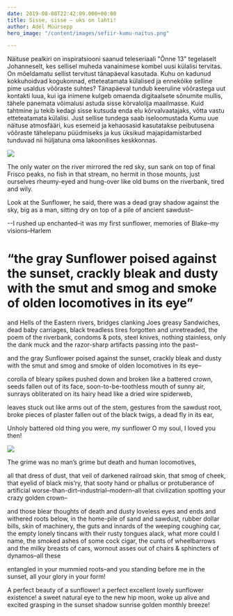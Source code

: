 ```yaml
---
date: 2019-08-08T22:42:09.000+00:00
title: Sisse, sisse – uks on lahti!
author: Adél Müürsepp
hero_image: "/content/images/sefiir-kumu-naitus.png"

---
```

Näituse pealkiri on inspiratsiooni saanud teleseriaali "Õnne 13" tegelaselt Johanneselt, kes sellisel muheda vanainimese kombel uusi külalisi tervitas. On mõeldamatu sellist tervitust tänapäeval kasutada. Kuhu on kadunud kokkuhoidvad kogukonnad, etteteatamata külalised ja ennekõike selline pime usaldus võõraste suhtes? Tänapäeval tundub keeruline võõrastega uut kontakti luua, kui iga inimene kulgeb omaenda digitaalsete sõnumite mullis, tähele panemata võimalusi astuda sisse kõrvalolija maailmasse. Kuid tahtmine ju tekib kedagi sisse kutsuda enda elu kõrvalvaatajaks, võtta vastu etteteatamata külalisi. Just sellise tundega saab iseloomustada Kumu uue näituse atmosfääri, kus esemeid ja kehaosasid kasutatakse peibutusena võõraste tähelepanu püüdmiseks ja kus üksikud majapidamistarbed tunduvad nii hüljatuna oma lakoonilises keskkonnas.

![](/content/images/kumu-keha-lamp.png)

The only water on the river mirrored the red sky, sun sank on top of final Frisco peaks, no fish in that stream, no hermit in those mounts, just ourselves rheumy-eyed and hung-over like old bums on the riverbank, tired and wily.

Look at the Sunflower, he said, there was a dead gray shadow against the sky, big as a man, sitting dry on top of a pile of ancient sawdust–

\--I rushed up enchanted–it was my first sunflower, memories of Blake–my visions–Harlem

# “the gray Sunflower poised against the sunset, crackly bleak and dusty with the smut and smog and smoke of olden locomotives in its eye”

and Hells of the Eastern rivers, bridges clanking Joes greasy Sandwiches, dead baby carriages, black treadless tires forgotten and unretreaded, the poem of the riverbank, condoms & pots, steel knives, nothing stainless, only the dank muck and the razor-sharp artifacts passing into the past–

and the gray Sunflower poised against the sunset, crackly bleak and dusty with the smut and smog and smoke of olden locomotives in its eye–

corolla of bleary spikes pushed down and broken like a battered crown, seeds fallen out of its face, soon-to-be-toothless mouth of sunny air, sunrays obliterated on its hairy head like a dried wire spiderweb,

leaves stuck out like arms out of the stem, gestures from the sawdust root, broke pieces of plaster fallen out of the black twigs, a dead fly in its ear,

Unholy battered old thing you were, my sunflower O my soul, I loved you then!

![](/content/images/francesco-mazzoli-0xh3QPqcfKM-unsplash.jpg)

The grime was no man’s grime but death and human locomotives,

all that dress of dust, that veil of darkened railroad skin, that smog of cheek, that eyelid of black mis’ry, that sooty hand or phallus or protuberance of artificial worse-than-dirt–industrial–modern–all that civilization spotting your crazy golden crown–

and those blear thoughts of death and dusty loveless eyes and ends and withered roots below, in the home-pile of sand and sawdust, rubber dollar bills, skin of machinery, the guts and innards of the weeping coughing car, the empty lonely tincans with their rusty tongues alack, what more could I name, the smoked ashes of some cock cigar, the cunts of wheelbarrows and the milky breasts of cars, wornout asses out of chairs & sphincters of dynamos–all these

entangled in your mummied roots–and you standing before me in the sunset, all your glory in your form!

A perfect beauty of a sunflower! a perfect excellent lovely sunflower existence! a sweet natural eye to the new hip moon, woke up alive and excited grasping in the sunset shadow sunrise golden monthly breeze!